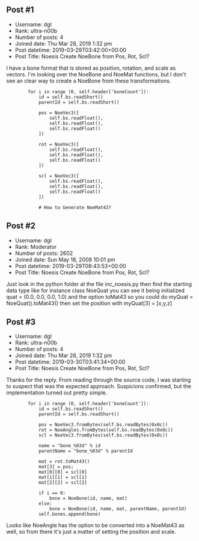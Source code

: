 ## Post #1
- Username: dgl
- Rank: ultra-n00b
- Number of posts: 4
- Joined date: Thu Mar 28, 2019 1:32 pm
- Post datetime: 2019-03-29T03:42:00+00:00
- Post Title: Noesis Create NoeBone from Pos, Rot, Scl?

I have a bone format that is stored as position, rotation, and scale as vectors. I'm looking over the NoeBone and NoeMat functions, but I don't see an clear way to create a NoeBone from these transformations.

```
		for i in range (0, self.header['boneCount']):
			id = self.bs.readShort()
			parentId = self.bs.readShort()

			pos = NoeVec3([
				self.bs.readFloat(),
				self.bs.readFloat(),
				self.bs.readFloat()
			])

			rot = NoeVec3([
				self.bs.readFloat(),
				self.bs.readFloat(),
				self.bs.readFloat()
			])

			scl = NoeVec3([
				self.bs.readFloat(),
				self.bs.readFloat(),
				self.bs.readFloat()
			])

			# How to Generate NoeMat43?

```
## Post #2
- Username: dgl
- Rank: Moderator
- Number of posts: 2602
- Joined date: Sun May 18, 2008 10:01 pm
- Post datetime: 2019-03-29T08:43:53+00:00
- Post Title: Noesis Create NoeBone from Pos, Rot, Scl?

Just look in the python folder at the file inc_noesis.py
then find the starting data type like for instance 
class NoeQuat
you can see it being initialized
quat = (0.0, 0.0, 0.0, 1.0)
and the option
toMat43
so you could do
myQuat = NoeQuat().toMat43()
then set the position with
myQuat[3] = [x,y,z]
## Post #3
- Username: dgl
- Rank: ultra-n00b
- Number of posts: 4
- Joined date: Thu Mar 28, 2019 1:32 pm
- Post datetime: 2019-03-30T03:41:34+00:00
- Post Title: Noesis Create NoeBone from Pos, Rot, Scl?

Thanks for the reply. From reading through the source code, I was starting to suspect that was the expected approach. Suspicions confirmed, but the implementation turned out pretty simple.

```
		for i in range (0, self.header['boneCount']):
			id = self.bs.readShort()
			parentId = self.bs.readShort()

			pos = NoeVec3.fromBytes(self.bs.readBytes(0x0c))
			rot = NoeAngles.fromBytes(self.bs.readBytes(0x0c))
			scl = NoeVec3.fromBytes(self.bs.readBytes(0x0c))

			name = "bone_%03d" % id
			parentName = "bone_%03d" % parentId

			mat = rot.toMat43()
			mat[3] = pos;
			mat[0][0] = scl[0]
			mat[1][1] = scl[1]
			mat[2][2] = scl[2]

			if i == 0:
				bone = NoeBone(id, name, mat)
			else:
				bone = NoeBone(id, name, mat, parentName, parentId)
			self.bones.append(bone)

```


Looks like NoeAngle has the option to be converted into a NoeMat43 as well, so from there it's just a matter of setting the position and scale.
